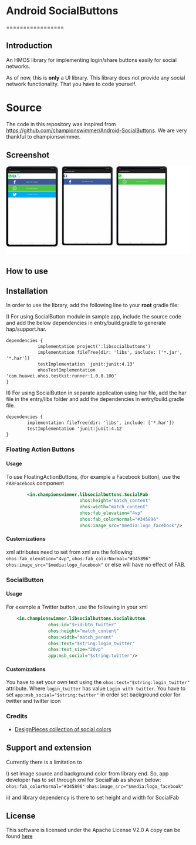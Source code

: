# Android SocialButtons
=================

Introduction
------------
An HMOS library for implementing login/share buttons easily for social networks.

As of now, this is **only** a UI library. This library does not provide any social network
functionality. That you have to code yourself.

# Source

The code in this repository was inspired from https://github.com/championswimmer/Android-SocialButtons. We are very thankful to championswimmer.

Screenshot
----------
![screenshot](screenshot/screen.png)

## How to use

## Installation
In order to use the library, add the following line to your **root** gradle file:

I) For using SocialButton module in sample app, include the source code and add the below dependencies in entry/build.gradle to generate hap/support.har.
```
dependencies {
            implementation project(':libsocialbuttons')
            implementation fileTree(dir: 'libs', include: ['*.jar', '*.har'])
            testImplementation 'junit:junit:4.13'
            ohosTestImplementation 'com.huawei.ohos.testkit:runner:1.0.0.100'
}
```
II) For using SocialButton in separate application using har file, add the har file in the entry/libs folder and add the dependencies in entry/build.gradle file.
```
dependencies {
        implementation fileTree(dir: 'libs', include: ['*.har'])
        testImplementation 'junit:junit:4.12'
}
```
### Floating Action Buttons
#### Usage
To use FloatingActionButtons, (for example a Facebook button), use the `FABFacebook` component

```xml
        <in.championswimmer.libsocialbuttons.SocialFab
                            ohos:height="match_content"
                            ohos:width="match_content"
                            ohos:fab_elevation="4vp"
                            ohos:fab_colorNormal="#345896"
                            ohos:image_src="$media:logo_facebook"/>

```

#### Customizations
xml attributes need to set from xml are the following:
`ohos:fab_elevation="4vp"`,
`ohos:fab_colorNormal="#345896"`
`ohos:image_src="$media:logo_facebook"`
 or else will have no effect of FAB. 

### SocialButton
#### Usage
For example a Twitter button, use the following in your xml   
```xml
    <in.championswimmer.libsocialbuttons.SocialButton
                ohos:id="$+id:btn_twitter"
                ohos:height="match_content"
                ohos:width="match_parent"
                ohos:text="$string:login_twitter"
                ohos:text_size="20vp"
                app:msb_social="$string:twitter"/>
```

#### Customizations
You have to set your own text using the `ohos:text="$string:login_twitter"` attribute. Where `login_twitter` has value `Login with twitter`.
You have to set `app:msb_social="$string:twitter"` in order set background color for twitter and twitter icon 


### Credits 
* [DesignPieces collection of social colors](http://designpieces.com/2012/12/social-media-colours-hex-and-rgb/)

Support and extension
---------------------

Currently there is a limitation to

i) set image source and background color from library end. So, app developer has to set through xml for SocialFab as shown below:
`ohos:fab_colorNormal="#345896"`
`ohos:image_src="$media:logo_facebook"`

ii) and library dependency is there to set height and width for SocialFab


## License 
This software is licensed under the Apache License V2.0
A copy can be found [here](./LICENSE.md)
